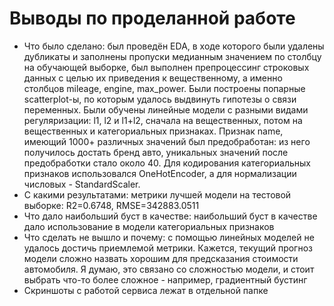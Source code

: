 # Выводы по проделанной работе

- Что было сделано: был проведён EDA, в ходе которого были удалены дубликаты и заполнены пропуски медианным значением по столбцу на обучающей выборке, был выполнен препроцессинг строковых данных с целью их приведения к вещественному, а именно столбцов mileage, engine, max_power. Были построены попарные scatterplot-ы, по которым удалось выдвинуть гипотезы о связи переменных. Были обучены линейные модели с разными видами регуляризации: l1, l2 и l1+l2, сначала на вещественных, потом на вещественных и категориальных признаках. Признак name, имеющий 1000+ различных значений был предобработан: из него получилось достать бренд авто, уникальных значений после предобработки стало около 40. Для кодирования категориальных признаков использовался OneHotEncoder, а для нормализации числовых - StandardScaler.
- С какими результатами: метрики лучшей модели на тестовой выборке: R2=0.6748, RMSE=342883.0511
- Что дало наибольший буст в качестве: наибольший буст в качестве дало использование в модели категориальных признаков
- Что сделать не вышло и почему: с помощью линейных моделей не удалось достичь приемлемой метрики. Кажется, текущий прогноз модели сложно назвать хорошим для предсказания стоимости автомобиля. Я думаю, это связано со сложностью модели, и стоит выбрать что-то более сложное - например, градиентный бустинг
- Скриншоты с работой сервиса лежат в отдельной папке
